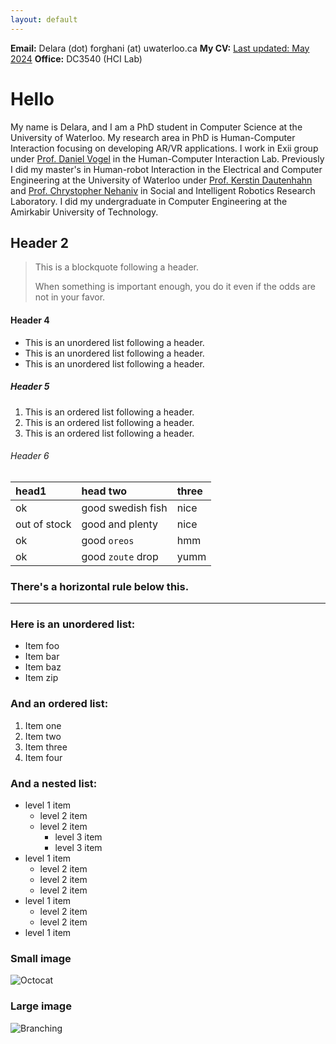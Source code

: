 ```yaml
---
layout: default
---
```


<!--- Text can be **bold**, _italic_, or ~~strikethrough~~. --> 



<!-- There should be whitespace between paragraphs. -->

<!-- There should be whitespace between paragraphs. We recommend including a README, or a file with information about your project. -->

**Email:** Delara (dot) forghani (at) uwaterloo.ca
**My CV:** [Last updated: May 2024](./Delara_Forghani_HCI_CV.pdf)
**Office:** DC3540 (HCI Lab)

# Hello 

My name is Delara, and I am a PhD student in Computer Science at the University of Waterloo. My research area in PhD is Human-Computer Interaction focusing on developing AR/VR applications. I work in Exii group under [Prof. Daniel Vogel](https://uwaterloo.ca/computer-science/about/people/dvogel) in the Human-Computer Interaction Lab. Previously I did my master's in Human-robot Interaction in the Electrical and Computer Engineering at the University of Waterloo under 
          [Prof. Kerstin Dautenhahn](https://uwaterloo.ca/electrical-computer-engineering/profile/kdautenh) and [Prof. Chrystopher Nehaniv](https://uwaterloo.ca/systems-design-engineering/profile/cnehaniv) in Social and Intelligent Robotics Research Laboratory. 
          I did my undergraduate in Computer Engineering at the Amirkabir University of Technology.


## Header 2

> This is a blockquote following a header.
>
> When something is important enough, you do it even if the odds are not in your favor.

<!-- ### Header 3

```js
// Javascript code with syntax highlighting.
var fun = function lang(l) {
  dateformat.i18n = require('./lang/' + l)
  return true;
}
```

```ruby
# Ruby code with syntax highlighting
GitHubPages::Dependencies.gems.each do |gem, version|
  s.add_dependency(gem, "= #{version}")
end
``` -->

#### Header 4

*   This is an unordered list following a header.
*   This is an unordered list following a header.
*   This is an unordered list following a header.

##### Header 5

1.  This is an ordered list following a header.
2.  This is an ordered list following a header.
3.  This is an ordered list following a header.

###### Header 6

| head1        | head two          | three |
|:-------------|:------------------|:------|
| ok           | good swedish fish | nice  |
| out of stock | good and plenty   | nice  |
| ok           | good `oreos`      | hmm   |
| ok           | good `zoute` drop | yumm  |

### There's a horizontal rule below this.

* * *

### Here is an unordered list:

*   Item foo
*   Item bar
*   Item baz
*   Item zip

### And an ordered list:

1.  Item one
1.  Item two
1.  Item three
1.  Item four

### And a nested list:

- level 1 item
  - level 2 item
  - level 2 item
    - level 3 item
    - level 3 item
- level 1 item
  - level 2 item
  - level 2 item
  - level 2 item
- level 1 item
  - level 2 item
  - level 2 item
- level 1 item

### Small image

![Octocat](https://github.githubassets.com/images/icons/emoji/octocat.png)

### Large image

![Branching](https://guides.github.com/activities/hello-world/branching.png)


<!-- ### Definition lists can be used with HTML syntax.

<dl>
<dt>Name</dt>
<dd>Godzilla</dd>
<dt>Born</dt>
<dd>1952</dd>
<dt>Birthplace</dt>
<dd>Japan</dd>
<dt>Color</dt>
<dd>Green</dd>
</dl>

```
Long, single-line code blocks should not wrap. They should horizontally scroll if they are too long. This line should be long enough to demonstrate this.
```

``` 
The final element. --> 

```
